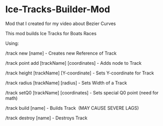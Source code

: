 # Ice-Tracks-Builder-Mod
Mod that I created for my video about Bezier Curves

This mod builds Ice Tracks for Boats Races



Using:

/track new [name] - Creates new Reference of Track



/track point add [trackName] [coordinates] - Adds node to Track



/track height [trackName] [Y-coordinate] - Sets Y-coordinate for Track

/track radius [trackName] [radius] - Sets Width of a Track



/track setQ0 [trackName] [coordinates] - Sets special Q0 point (need for math)



/track build [name] - Builds Track  (MAY CAUSE SEVERE LAGS)

/track destroy [name] - Destroys Track
